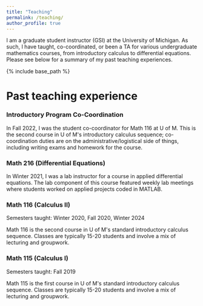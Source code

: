 ```yaml
---
title: "Teaching"
permalink: /teaching/
author_profile: true
---
```



I am a graduate student instructor (GSI) at the University of Michigan. As such, I have taught, co-coordinated, or been a TA for various undergraduate mathematics courses, from introductory calculus to differential equations. Please see below for a summary of my past teaching experiences.

{% include base_path %}
<!--
{% for post in site.teaching reversed %}
  {% include archive-single.html %}
{% endfor %} 
-->

<h1>Past teaching experience</h1>

<h3>Introductory Program Co-Coordination</h3>

<p>In Fall 2022, I was the student co-coordinator for Math 116 at U of M. This is the second course in U of M's introductory calculus sequence; co-coordination duties are on the administrative/logistical side of things, including writing exams and homework for the course.
</p>


<h3>Math 216 (Differential Equations)</h3>

<p>In Winter 2021, I was a lab instructor for a course in applied differential equations. The lab component of this course featured weekly lab meetings where students worked on applied projects coded in MATLAB.
</p>

<h3>Math 116 (Calculus II)</h3>

<p>Semesters taught: Winter 2020, Fall 2020, Winter 2024</p>

<p>Math 116 is the second course in U of M's standard introductory calculus sequence. Classes are typically 15-20 students and involve a mix of lecturing and groupwork. 
</p>


<h3>Math 115 (Calculus I)</h3>

<p>Semesters taught: Fall 2019</p>

<p>Math 115 is the first course in U of M's standard introductory calculus sequence. Classes are typically 15-20 students and involve a mix of lecturing and groupwork. 
</p>